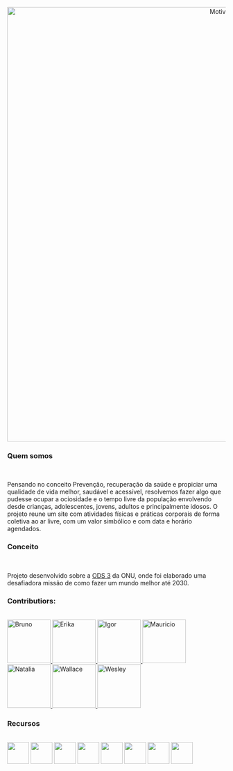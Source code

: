 <p align="center">
 <img src="https://i.ibb.co/mzrRSCM/Prancheta-1.png" width="1000" alt="Motive Logo" /></a>
</p>



<h3> Quem somos </h3>
<img src="https://i.ibb.co/r4r7xTy/line.png" height="10" align="left"> <br>

Pensando no conceito Prevenção, recuperação da saúde e propiciar uma qualidade de vida melhor, saudável e acessível, resolvemos fazer algo que pudesse
ocupar a ociosidade e o tempo livre da população envolvendo desde crianças, adolescentes, jovens, adultos e principalmente idosos. O projeto reune um
site com atividades físicas e práticas corporais de forma coletiva ao ar livre, com um valor simbólico e com data e horário agendados. 

<h3> Conceito </h3>
<img src="https://i.ibb.co/r4r7xTy/line.png" height="10" align="left"> <br>

Projeto desenvolvido sobre a <a href=https://brasil.un.org/pt-br/sdgs/3>ODS 3</a> da ONU, onde foi elaborado uma desafiadora missão de como fazer um mundo melhor até 2030. 

<h3> Contributiors: </h3>
<img src="https://i.ibb.co/r4r7xTy/line.png" height="10" align="left"> <br>

<div align="left">
 <a href="https://www.linkedin.com/in/brunopinatrotta/"> <img src="https://avatars.githubusercontent.com/u/112709471?v=4" height="100" alt="Bruno"> </a>
 <a href="https://www.linkedin.com/in/erikabeatrizf/"><img src="https://avatars.githubusercontent.com/u/112709766?v=4" height="100" alt="Erika"> </a>
 <a href="https://www.linkedin.com/in/igor-de-lima-da-silva-a40770244/"><img src="https://avatars.githubusercontent.com/u/95720918?v=4" height="100" alt="Igor"> </a>
 <a href="https://www.linkedin.com/in/mauriciocarvalhojb/"><img src="https://avatars.githubusercontent.com/u/111585417?v=4" height="100" alt="Mauricio"> </a>
 <a href="https://www.linkedin.com/in/nat%C3%A1lia-dos-santos-nery-897a72248/"><img src="https://avatars.githubusercontent.com/u/112709527?v=4" height="100" alt="Natalia"> </a>
 <a href="https://www.linkedin.com/in/wallacearaujo27/"><img src="https://avatars.githubusercontent.com/u/112869411?v=4" height="100" alt="Wallace"> </a>
 <a href="https://www.linkedin.com/in/weslley-matos-b267651b1/"> <img src="https://avatars.githubusercontent.com/u/63007830?v=4" height="100" alt="Wesley"> </a>
</div>


<h3> Recursos </h3>
<img src="https://i.ibb.co/r4r7xTy/line.png" height="10" align="left"> <br>
 <div align="left">
    <img src="https://user-images.githubusercontent.com/63007830/118865186-14a7cf80-b8b7-11eb-97ce-41499b36eddd.png" height="50">
    <img src="https://user-images.githubusercontent.com/63007830/118865010-e629f480-b8b6-11eb-9f68-8eeb94c52286.png" height="50">
    <img src="https://user-images.githubusercontent.com/63007830/118865357-37d27f00-b8b7-11eb-8e3e-57e60e2130d6.png" height="50">
    <img src="https://user-images.githubusercontent.com/63007830/118865620-8253fb80-b8b7-11eb-9837-27a58f25c452.png" height="50">
    <img src="https://user-images.githubusercontent.com/63007830/118865731-a283ba80-b8b7-11eb-9598-d3229dd3475f.png" height="50">
    <img src="https://user-images.githubusercontent.com/63007830/118865767-b0394000-b8b7-11eb-88a2-21597d612d4a.png" height="50">
    <img src="https://user-images.githubusercontent.com/63007830/118865225-1ffafb00-b8b7-11eb-80fa-bd66b41c7871.png" height="50">
    <img src="https://user-images.githubusercontent.com/63007830/118866068-01e1ca80-b8b8-11eb-8356-bbd0b2202e18.png" height="50">
  </div>
  </br>

